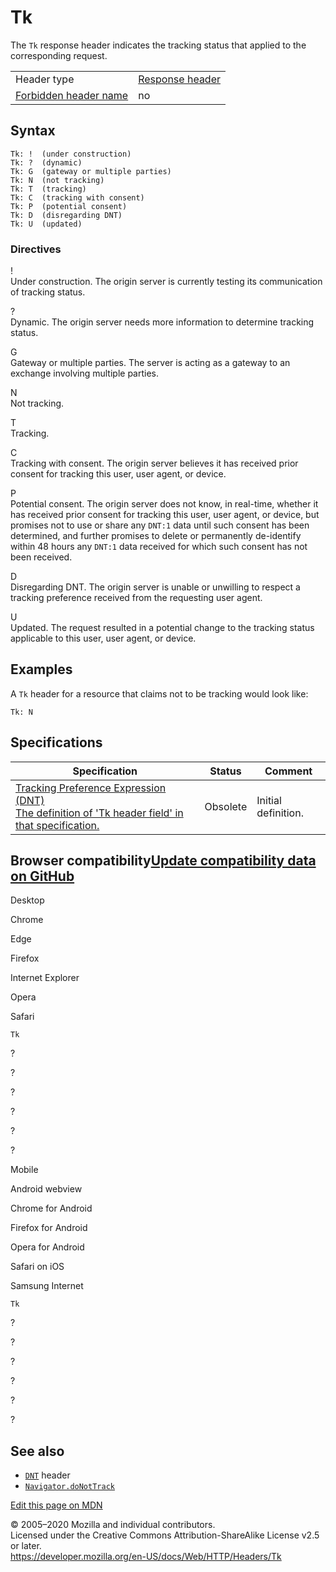 Tk
==

The `Tk` response header indicates the tracking status that applied to the corresponding request.

<table><tbody><tr class="odd"><td>Header type</td><td><a href="https://developer.mozilla.org/en-US/docs/Glossary/Response_header">Response header</a></td></tr><tr class="even"><td><a href="https://developer.mozilla.org/en-US/docs/Glossary/Forbidden_header_name">Forbidden header name</a></td><td>no</td></tr></tbody></table>

Syntax
------

    Tk: !  (under construction)
    Tk: ?  (dynamic)
    Tk: G  (gateway or multiple parties)
    Tk: N  (not tracking)
    Tk: T  (tracking)
    Tk: C  (tracking with consent)
    Tk: P  (potential consent)
    Tk: D  (disregarding DNT)
    Tk: U  (updated)

### Directives

!  
Under construction. The origin server is currently testing its communication of tracking status.

?  
Dynamic. The origin server needs more information to determine tracking status.

G  
Gateway or multiple parties. The server is acting as a gateway to an exchange involving multiple parties.

N  
Not tracking.

T  
Tracking.

C  
Tracking with consent. The origin server believes it has received prior consent for tracking this user, user agent, or device.

P  
Potential consent. The origin server does not know, in real-time, whether it has received prior consent for tracking this user, user agent, or device, but promises not to use or share any `DNT:1` data until such consent has been determined, and further promises to delete or permanently de-identify within 48 hours any `DNT:1` data received for which such consent has not been received.

D  
Disregarding DNT. The origin server is unable or unwilling to respect a tracking preference received from the requesting user agent.

U  
Updated. The request resulted in a potential change to the tracking status applicable to this user, user agent, or device.

Examples
--------

A `Tk` header for a resource that claims not to be tracking would look like:

    Tk: N

Specifications
--------------

<table><thead><tr class="header"><th>Specification</th><th>Status</th><th>Comment</th></tr></thead><tbody><tr class="odd"><td><a href="https://www.w3.org/TR/tracking-dnt/#Tk-header-defn">Tracking Preference Expression (DNT)<br />
<span class="small">The definition of 'Tk header field' in that specification.</span></a></td><td><span class="spec-Obsolete">Obsolete</span></td><td>Initial definition.</td></tr></tbody></table>

Browser compatibility<a href="https://github.com/mdn/browser-compat-data" class="bc-github-link">Update compatibility data on GitHub</a>
----------------------------------------------------------------------------------------------------------------------------------------

Desktop

<span class="bc-head-txt-label bc-head-icon-chrome">Chrome</span>

<span class="bc-head-txt-label bc-head-icon-edge">Edge</span>

<span class="bc-head-txt-label bc-head-icon-firefox">Firefox</span>

<span class="bc-head-txt-label bc-head-icon-ie">Internet Explorer</span>

<span class="bc-head-txt-label bc-head-icon-opera">Opera</span>

<span class="bc-head-txt-label bc-head-icon-safari">Safari</span>

`Tk`

?

?

?

?

?

?

Mobile

<span class="bc-head-txt-label bc-head-icon-webview_android">Android webview</span>

<span class="bc-head-txt-label bc-head-icon-chrome_android">Chrome for Android</span>

<span class="bc-head-txt-label bc-head-icon-firefox_android">Firefox for Android</span>

<span class="bc-head-txt-label bc-head-icon-opera_android">Opera for Android</span>

<span class="bc-head-txt-label bc-head-icon-safari_ios">Safari on iOS</span>

<span class="bc-head-txt-label bc-head-icon-samsunginternet_android">Samsung Internet</span>

`Tk`

?

?

?

?

?

?

See also
--------

-   [`DNT`](dnt) header
-   [`Navigator.doNotTrack`](https://developer.mozilla.org/en-US/docs/Web/API/Navigator/doNotTrack)

<a href="https://developer.mozilla.org/en-US/docs/Web/HTTP/Headers/Tk$edit" class="_attribution-link">Edit this page on MDN</a>

© 2005–2020 Mozilla and individual contributors.  
Licensed under the Creative Commons Attribution-ShareAlike License v2.5 or later.  
<a href="https://developer.mozilla.org/en-US/docs/Web/HTTP/Headers/Tk" class="_attribution-link">https://developer.mozilla.org/en-US/docs/Web/HTTP/Headers/Tk</a>
